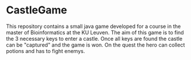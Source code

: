 # CastleGame

This repository contains a small java game developed for a course in the master of Bioinformatics at the KU Leuven. 
The aim of this game is to find the 3 necessary keys to enter a castle. Once all keys are found the castle can be "captured" 
and the game is won. On the quest the hero can collect potions and has to fight enemys.
